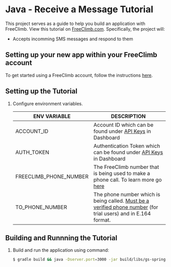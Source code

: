 # Java - Receive a Message Tutorial

This project serves as a guide to help you build an application with FreeClimb. View this tutorial on [FreeClimb.com](https://docs.freeclimb.com/docs/send-a-message#section-java). Specifically, the project will:

- Accepts incomming SMS messages and respond to them

## Setting up your new app within your FreeClimb account

To get started using a FreeClimb account, follow the instructions [here](https://docs.freeclimb.com/docs/getting-started-with-freeclimb).

## Setting up the Tutorial

1. Configure environment variables.

   | ENV VARIABLE            | DESCRIPTION                                                                                                                                                                        |
   | ----------------------- | ---------------------------------------------------------------------------------------------------------------------------------------------------------------------------------- |
   | ACCOUNT_ID   | Account ID which can be found under [API Keys](https://www.freeclimb.com/dashboard/portal/account/authentication) in Dashboard           |
   | AUTH_TOKEN   | Authentication Token which can be found under [API Keys](https://www.freeclimb.com/dashboard/portal/account/authentication) in Dashboard |
   | FREECLIMB_PHONE_NUMBER | The FreeClimb number that is being used to make a phone call. To learn more go [here](https://docs.freeclimb.com/docs/getting-started-with-freeclimb#section-2-get-a-phone-number) |
   | TO_PHONE_NUMBER         | The phone number which is being called. [Must be a verified phone number](https://docs.freeclimb.com/docs/using-your-trial-account#section-verifying-outbound-numbers) (for trial users) and in E.164 format.             |


## Building and Runnning the Tutorial

1. Build and run the application using command:

   ```bash
   $ gradle build && java -Dserver.port=3000 -jar build/libs/gs-spring-boot-0.1.0.jar
   ```
